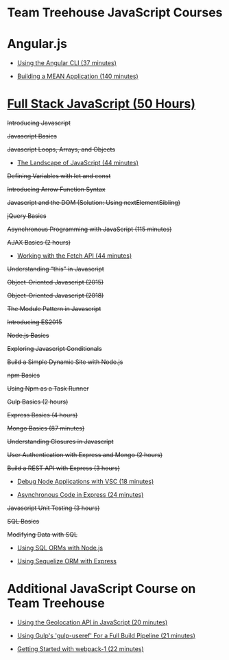 # **Team Treehouse JavaScript Courses**

# **Angular.js**

- [Using the Angular CLI (37 minutes)](https://teamtreehouse.com/library/using-the-angular-cli)

- [Building a MEAN Application (140 minutes)](https://teamtreehouse.com/library/building-a-mean-application)

# **[Full Stack JavaScript (50 Hours)](https://teamtreehouse.com/tracks/full-stack-javascript)**

~~Introducing Javascript~~

~~Javascript Basics~~

~~Javascript Loops, Arrays, and Objects~~

- [The Landscape of JavaScript (44 minutes)](https://teamtreehouse.com/library/the-landscape-of-javascript)

~~Defining Variables with let and const~~

~~Introducing Arrow Function Syntax~~

~~Javascript and the DOM (Solution: Using nextElementSibling)~~

~~jQuery Basics~~

~~Asynchronous Programming with JavaScript (115 minutes)~~

~~AJAX Basics (2 hours)~~

- [Working with the Fetch API (44 minutes)](https://teamtreehouse.com/library/working-with-the-fetch-api)

~~Understanding “this” in Javascript~~

~~Object-Oriented Javascript (2015)~~

~~Object-Oriented Javascript (2018)~~

~~The Module Pattern in Javascript~~

~~Introducing ES2015~~

~~Node.js Basics~~

~~Exploring Javascript Conditionals~~

~~Build a Simple Dynamic Site with Node.js~~

~~npm Basics~~

~~Using Npm as a Task Runner~~ 

~~Gulp Basics (2 hours)~~

~~Express Basics (4 hours)~~

~~Mongo Basics (87 minutes)~~

~~Understanding Closures in Javascript~~

~~User Authentication with Express and Mongo (2 hours)~~

~~Build a REST API with Express (3 hours)~~

- [Debug Node Applications with VSC (18 minutes)](https://teamtreehouse.com/library/debug-node-applications-with-visual-studio-code)

- [Asynchronous Code in Express (24 minutes)](https://teamtreehouse.com/library/asynchronous-code-in-express)

~~Javascript Unit Testing (3 hours)~~

~~SQL Basics~~

~~Modifying Data with SQL~~

- [Using SQL ORMs with Node.js](https://teamtreehouse.com/library/using-sql-orms-with-nodejs)

- [Using Sequelize ORM with Express](https://teamtreehouse.com/library/using-sequelize-orm-with-express)

# **Additional JavaScript Course on Team Treehouse**

- [Using the Geolocation API in JavaScript (20 minutes)](https://teamtreehouse.com/library/using-the-geolocation-api-in-javascript)

- [Using Gulp's 'gulp-useref' For a Full Build Pipeline (21 minutes)](https://teamtreehouse.com/library/using-gulps-gulpuseref-for-a-full-build-pipeline)

- [Getting Started with webpack-1 (22 minutes)](https://teamtreehouse.com/library/getting-started-with-webpack-1)